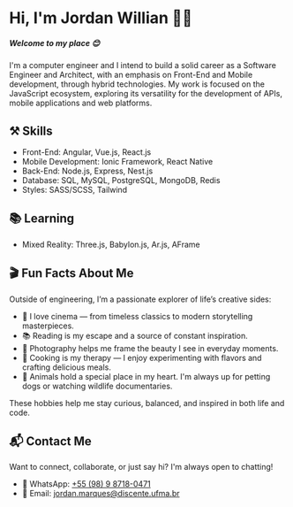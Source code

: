 # Hi, I'm Jordan Willian 🧑‍💻
##### Welcome to my place 😊

I'm a computer engineer and I intend to build a solid career as a Software Engineer and Architect, with an emphasis on Front-End and Mobile development, through hybrid technologies. My work is focused on the JavaScript ecosystem, exploring its versatility for the development of APIs, mobile applications and web platforms.  

## ⚒️ Skills
- Front-End: Angular, Vue.js, React.js
- Mobile Development: Ionic Framework, React Native
- Back-End: Node.js, Express, Nest.js
- Database: SQL, MySQL, PostgreSQL, MongoDB, Redis
- Styles: SASS/SCSS, Tailwind

## 📚 Learning
- Mixed Reality: Three.js, Babylon.js, Ar.js, AFrame

## 🎬 Fun Facts About Me

Outside of engineering, I’m a passionate explorer of life’s creative sides:

- 🎥 I love cinema — from timeless classics to modern storytelling masterpieces.
- 📚 Reading is my escape and a source of constant inspiration.
- 📸 Photography helps me frame the beauty I see in everyday moments.
- 🍳 Cooking is my therapy — I enjoy experimenting with flavors and crafting delicious meals.
- 🐾 Animals hold a special place in my heart. I'm always up for petting dogs or watching wildlife documentaries.

These hobbies help me stay curious, balanced, and inspired in both life and code.

## 📬 Contact Me

Want to connect, collaborate, or just say hi? I'm always open to chatting!

- 📱 WhatsApp: [ +55 (98) 9 8718-0471 ](https://wa.me/5598987180471)
- 📧 Email: [jordan.marques@discente.ufma.br](mailto:jordan.marques@discente.ufma.br)
